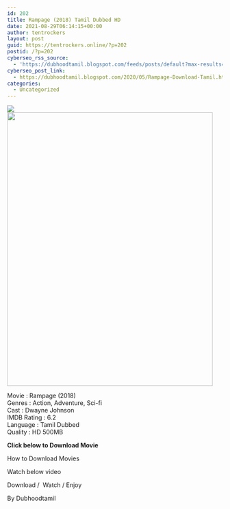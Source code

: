 ```yaml
---
id: 202
title: Rampage (2018) Tamil Dubbed HD
date: 2021-08-29T06:14:15+00:00
author: tentrockers
layout: post
guid: https://tentrockers.online/?p=202
postid: /?p=202
cyberseo_rss_source:
  - 'https://dubhoodtamil.blogspot.com/feeds/posts/default?max-results=150&start-index=301'
cyberseo_post_link:
  - https://dubhoodtamil.blogspot.com/2020/05/Rampage-Download-Tamil.html
categories:
  - Uncategorized
---
```

<div class="media_block">
  <img src="https://1.bp.blogspot.com/-EGcmAvnRPQU/XsaDIvXbPjI/AAAAAAAABME/vRSlBTddXxkxUCjCQZfALD08euWzYtWrQCNcBGAsYHQ/s72-c/MV5BYzNjMTkwNzktM2I4ZS00YmNkLWFjYWUtNGJlMzRmZjE0YTBlXkEyXkFqcGdeQXVyMTYzMDM0NTU%2540._V1_QL50_SY1000_SX750_AL_.jpg" class="media_thumbnail" />
</div>

<div dir="ltr" trbidi="on" readability="12.462406015038">
  <div class="separator">
    <a href="https://1.bp.blogspot.com/-EGcmAvnRPQU/XsaDIvXbPjI/AAAAAAAABME/vRSlBTddXxkxUCjCQZfALD08euWzYtWrQCNcBGAsYHQ/s1600/MV5BYzNjMTkwNzktM2I4ZS00YmNkLWFjYWUtNGJlMzRmZjE0YTBlXkEyXkFqcGdeQXVyMTYzMDM0NTU%2540._V1_QL50_SY1000_SX750_AL_.jpg" imageanchor="1"><img loading="lazy" border="0" data-original-height="1000" data-original-width="750" height="640" src="https://1.bp.blogspot.com/-EGcmAvnRPQU/XsaDIvXbPjI/AAAAAAAABME/vRSlBTddXxkxUCjCQZfALD08euWzYtWrQCNcBGAsYHQ/s640/MV5BYzNjMTkwNzktM2I4ZS00YmNkLWFjYWUtNGJlMzRmZjE0YTBlXkEyXkFqcGdeQXVyMTYzMDM0NTU%2540._V1_QL50_SY1000_SX750_AL_.jpg" width="480" /></a>
  </div>
  
  <p>
    Movie : Rampage (2018)<br />Genres : Action, Adventure, Sci-fi<br />Cast : Dwayne Johnson<br />IMDB Rating : 6.2<br />Language : Tamil Dubbed<br />Quality : HD 500MB
  </p>
  
  <p>
    <span><b>Click below to Download Movie</b></span>
  </p>
  
  <p>
    <span>How to Download Movies</span>
  </p>
  
  <p>
    <span>Watch below video</span>
  </p>
  
  <p>
  </p>
  
  <p>
    Download /&nbsp; Watch / Enjoy
  </p>
  
  <p>
    By Dubhoodtamil
  </p>
  
  <p>
    </div>